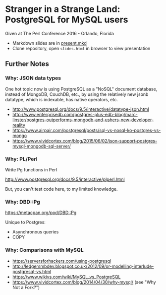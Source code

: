# Stranger in a Strange Land: PostgreSQL for MySQL users

Given at The Perl Conference 2016 - Orlando, Florida

* Markdown slides are in [present.mkd](blob/master/present.mkd)
* Clone repository, open `slides.html` in browser to view presentation

## Further Notes

### Why: JSON data types

One hot topic now is using PostgreSQL as a "NoSQL" document database,
instead of MongoDB, CouchDB, etc., by using the relatively new jsonb
datatype, which is indexable, has native operators, etc.

* http://www.postgresql.org/docs/9.5/interactive/datatype-json.html
* http://www.enterprisedb.com/postgres-plus-edb-blog/marc-linster/postgres-outperforms-mongodb-and-ushers-new-developer-reality
* https://www.airpair.com/postgresql/posts/sql-vs-nosql-ko-postgres-vs-mongo
* https://www.vividcortex.com/blog/2015/06/02/json-support-postgres-mysql-mongodb-sql-server/

### Why: PL/Perl

Write Pg functions in Perl

http://www.postgresql.org/docs/9.5/interactive/plperl.html

But, you can't test code here, to my limited knowledge.

### Why: DBD::Pg

https://metacpan.org/pod/DBD::Pg

Unique to Postgres:

* Asynchronous queries
* COPY

### Why: Comparisons with MySQL

* https://serversforhackers.com/using-postgresql
* http://ledgersmbdev.blogspot.co.uk/2012/09/or-modelling-interlude-postgresql-vs.html
* https://www.wikivs.com/wiki/MySQL_vs_PostgreSQL
* https://www.vividcortex.com/blog/2014/04/30/why-mysql/ (see "Why Not a Fork?")
